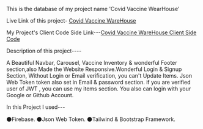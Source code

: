 

This is the database of my project name 'Covid Vaccine WearHouse'

Live Link of this project- [Covid Vaccine WareHouse](https://covid-vaccine-warehouse.netlify.app/)

My Project's Client Code Side Link---[Covid Vaccine WareHouse Client Side Code](https://github.com/shafin009/Covid-Vaccine-WareHouse-client-side)


Description of this project----

A Beautiful Navbar, Carousel, Vaccine Inventory & wonderful Footer section,also Made the Website Responsive.Wonderful Login & Signup Section, Without Login or Email verification, you can't Update Items. Json Web Token token also set in Email & password section. if you are verified user of JWT , you can use my items section. You also can login with your Google or Github Account.


In this Project I used---
<br/>

⚫Firebase.
⚫Json Web Token.
⚫Tailwind & Bootstrap Framework.
